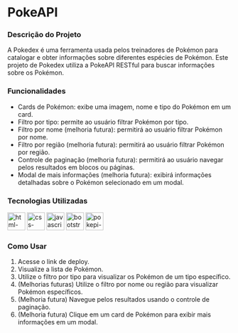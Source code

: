 <h1>PokeAPI</h1>

<h3>Descrição do Projeto</h3>
A Pokedex é uma ferramenta usada pelos treinadores de Pokémon para catalogar e obter informações sobre diferentes espécies de Pokémon. Este projeto de Pokedex utiliza a PokeAPI RESTful para buscar informações sobre os Pokémon.

<h3>Funcionalidades</h3>
<ul>
    <li>Cards de Pokémon: exibe uma imagem, nome e tipo do Pokémon em um card.</li>
    <li>Filtro por tipo: permite ao usuário filtrar Pokémon por tipo.</li>
    <li>Filtro por nome (melhoria futura): permitirá ao usuário filtrar Pokémon por nome.</li>
    <li>Filtro por região (melhoria futura): permitirá ao usuário filtrar Pokémon por região.</li>
    <li>Controle de paginação (melhoria futura): permitirá ao usuário navegar pelos resultados em blocos ou páginas.</li>
    <li>Modal de mais informações (melhoria futura): exibirá informações detalhadas sobre o Pokémon selecionado em um modal.</li>
</ul>

<h3>Tecnologias Utilizadas</h3>
<div class="d-flex flex-wrap">
    <img href="README-Content/html-5.png" alt="html-logo" height="40">
    <img href="README-Content/css-3.png" alt="css-logo" height="40">
    <img href="README-Content/js.png" alt="javascript-logo" height="40">
    <img href="README-Content/bootstrap.png" alt="bootstrap-logo" height="40">
    <img href="README-Content/pokeapi.png" alt="pokepi-logo" height="40">
</div>

<h3>Como Usar</h3>
<ol>
    <li>Acesse o link de deploy.</li>
    <li>Visualize a lista de Pokémon.</li>
    <li>Utilize o filtro por tipo para visualizar os Pokémon de um tipo específico.</li>
    <li>(Melhorias futuras) Utilize o filtro por nome ou região para visualizar Pokémon específicos.</li>
    <li>(Melhoria futura) Navegue pelos resultados usando o controle de paginação.</li>
    <li>(Melhoria futura) Clique em um card de Pokémon para exibir mais informações em um modal.</li>
</ol>